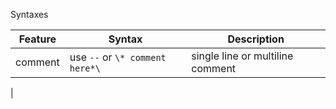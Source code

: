 Syntaxes

| Feature | Syntax | Description | 
|--------|-----------|-----------|
| comment | use `--` or `\* comment here*\` | single line or multiline comment |
| 